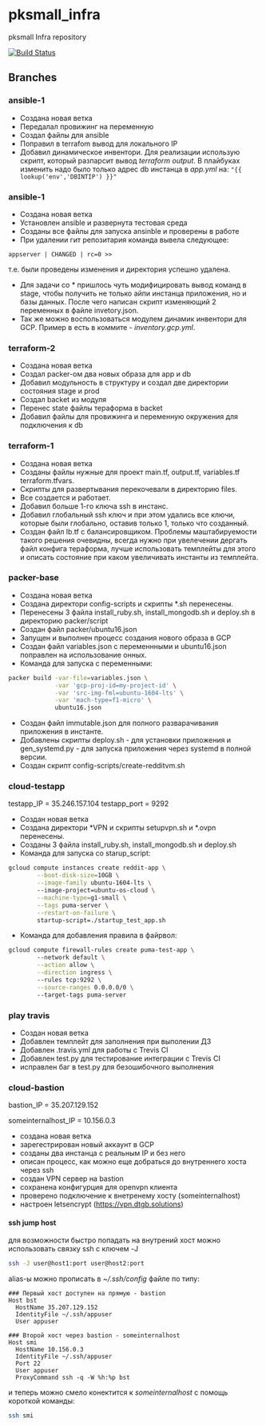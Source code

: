# pksmall_infra

pksmall Infra repository

[![Build Status](https://travis-ci.com/Otus-DevOps-2019-08/pksmall_infra.svg?branch=master)](https://travis-ci.com/Otus-DevOps-2019-08/pksmall_infra)

## Branches

### ansible-1
+ Создана новая ветка
+ Передалал провижинг на переменную
+ Создал файлы для  ansible
+ Поправил в terrafom вывод для локального IP
+ Добавил динамическое инвентори. Для реализации использую скрипт, который разпарсит вывод
*terraform output*. В плайбуках изменить надо было только адрес db инстанца в *app.yml* на:
```"{{ lookup('env','DBINTIP') }}"```
    

### ansible-1
+ Создана новая ветка
+ Установлен ansible и развернута тестовая среда
+ Созданы все файлы для запуска ansinble и проверены в работе 
+ При удалении гит репозитария команда вывела следующее: 
```
appserver | CHANGED | rc=0 >>
```
  т.е. были проведены изменения  и директория успешно удалена.
+ Для задачи со * пришлось чуть модифицировать вывод команд в stage, чтобы получить не только 
  айпи инстанца приложения, но и базы данных. После чего написан скрипт изменяющий 2 переменных в
  файле invetory.json.
+ Так же можно воспользоваться модулем динамик инвентори для GCP. 
  Пример в есть в коммите - *inventory.gcp.yml*.

###  terraform-2
+ Создана новая ветка
+ Создал packer-ом два новых образа для app и db
+ Добавил модульность в структуру и создал две директории состояния stage и prod
+ Создал backet из модуля
+ Перенес state файлы тераформа в backet
+ Добавил файлы для провижинга и переменную окружения для подключения к db

###  terraform-1
+ Создана новая ветка
+ Созданы файлы нужные для проект main.tf, output.tf, variables.tf terraform.tfvars.
+ Скрипты для развертывания перекочевали в директорию files.
+ Все создается и работает.
+ Добавил больше 1-го ключа ssh в инстанс.
+ Добавил глобальный ssh ключ и при этом удались все ключи, которые были глобально, оставив только 1,
  только что созданный.
+ Создан файл lb.tf с балансировщиком. Проблемы маштабируемости такого решения очевидны, всегда нужно
  при увелечении дергать файл конфига тераформа, лучше использовать темплейты для этого и описать состояние
  при каком увеличивать инстанты из темплейта.

###  packer-base

+ Создана новая ветка
+ Создана директори config-scripts и скрипты *.sh перенесены.
+ Перенесены  3 файла install_ruby.sh, install_mongodb.sh и  deploy.sh 
  в директорию packer/script
+ Создан файл packer/ubuntu16.json
+ Запущен и выполнен процесс создания нового образа в GCP
+ Создан файл variables.json  с переменнными и ubuntu16.json поправлен
  на использование онных.
+ Команда для запуска с переменными:
```bash
packer build -var-file=variables.json \
             -var 'gcp-proj-id=my-project-id' \
             -var 'src-img-fml=ubuntu-1604-lts' \
             -var 'mach-type=f1-micro' \ 
             ubuntu16.json
```
+ Создан файл immutable.json для полного разварачивания приложения в инстанте.
+ Добавлены скрипты deploy.sh - для установки приложения и gen_systemd.py - для
  запуска приложения через systemd в полной версии.
+ Создан скрипт config-scripts/create-redditvm.sh

###  cloud-testapp

testapp_IP = 35.246.157.104
testapp_port = 9292

+ Создан новая ветка
+ Создана директори *VPN и скрипты setupvpn.sh и *.ovpn перенесены.
+ Созданы 3 файла install_ruby.sh, install_mongodb.sh и  deploy.sh
+ Команда для запуска со starup_script:
```bash
gcloud compute instances create reddit-app \
        --boot-disk-size=10GB \
        --image-family ubuntu-1604-lts \ 
        --image-project=ubuntu-os-cloud \
        --machine-type=g1-small \
        --tags puma-server \
        --restart-on-failure \
        startup-script=./startup_test_app.sh
```
+ Команда для добавления правила в файрвол:
```bash
gcloud compute firewall-rules create puma-test-app \ 
        --network default \
        --action allow \
        --direction ingress \ 
        --rules tcp:9292 \
        --source-ranges 0.0.0.0/0 \ 
        --target-tags puma-server
```

### play travis

+ Создан новая ветка
+ Добавлен темплейт для заполнения при выполении ДЗ
+ Добавлен .travis.yml для работы с Trevis CI
+ Добавлен test.py для тестирование интеграции с Trevis CI
+ исправлен баг в test.py для безошибочного выполнения

### cloud-bastion

bastion_IP = 35.207.129.152 

someinternalhost_IP = 10.156.0.3

+ создана новая ветка
+ зарегестрирован новый аккаунт в GCP
+ созданы два инстанца с реальным IP и без него
+ описан процесс, как можно еще добраться до внутреннего хоста через ssh
+ создан VPN сервер на bastion
+ сохранена конфигурция для openvpn клиента
+ проверено подключение к внетренему хосту (someinternalhost)
+ настроен letsencrypt (https://vpn.dtgb.solutions)

#### ssh jump host

для возможности быстро попадать на внутрений хост можно использовать 
связку ssh с ключем -J

```bash
ssh -J user@host1:port user@host2:port
```

alias-ы можно прописать в *~/.ssh/config* файле по типу:
```
### Первый хост доступен на прямую - bastion 
Host bst
  HostName 35.207.129.152 
  IdentityFile ~/.ssh/appuser
  User appuser

### Второй хост через bastion - someinternalhost
Host smi
  HostName 10.156.0.3
  IdentityFile ~/.ssh/appuser
  Port 22
  User appuser
  ProxyCommand ssh -q -W %h:%p bst
```

и теперь можно смело конектится к *someinternalhost* с помощь короткой команды:
```bash
ssh smi
```
